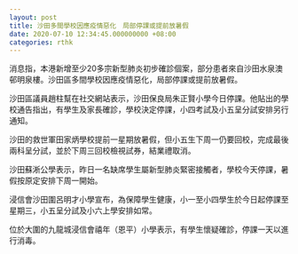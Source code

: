 ```yaml
---
layout: post
title: 沙田多間學校因應疫情惡化　局部停課或提前放暑假
date: 2020-07-10 12:34:45.000000000 +08:00
categories: rthk
---
```


消息指，本港新增至少20多宗新型肺炎初步確診個案，部分患者來自沙田水泉澳邨明泉樓。沙田區多間學校因應疫情惡化，局部停課或提前放暑假。

沙田區議員趙柱幫在社交網站表示，沙田保良局朱正賢小學今日停課。他貼出的學校通告指出，有學生及家長確診，學校決定停課，小四考試及小五呈分試安排另行通知。

沙田的救世軍田家炳學校提前一星期放暑假，但小五生下周一仍要回校，完成最後兩科呈分試，並於下周三回校檢視試券，結業禮取消。

沙田蘇淅公學表示，昨日一名缺席學生屬新型肺炎緊密接觸者，學校今天停課，暑假按原定安排下周一開始。

浸信會沙田圍呂明才小學宣布，為保障學生健康，小一至小四學生於今日起停課至星期三，小五呈分試及小六上學安排如常。

位於大圍的九龍城浸信會禧年（恩平）小學表示，有學生懷疑確診，停課一天以進行消毒。
